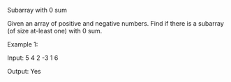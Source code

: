 Subarray with 0 sum 

Given an array of positive and negative numbers. Find if there is a subarray (of size at-least one) with 0 sum.

Example 1:

Input:
5
4 2 -3 1 6

Output: 
Yes
